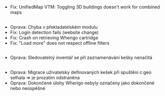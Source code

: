 ##
- Fix: UnifiedMap VTM: Toggling 3D buildings doesn't work for combined maps

##
- Oprava: Chyba v překladatelském modulu
- Fix: Login detection fails (website change)
- Fix: Crash on retrieving Wherigo cartridge
- Fix: "Load more" does not respect offline filters

##
- Oprava: Sledovatelný inventář se při zaznamenávání kešky nenačítá

##
- Oprava: Migrace uživatelsky definovaných kešek při spuštění c:geo selhala => je prozatím odstraněna
- Oprava: Dokončené úlohy Wherigo nebyly označeny jako dokončené nebo neúspěšné



